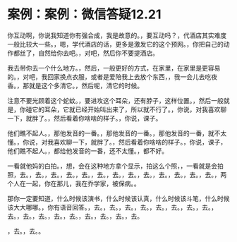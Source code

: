 # 案例：案例：微信答疑12.21

你互动啊，你说我知道你有强合成，我是故意的。，要互动吗？，代酒店其实难度一般比较大一些。，嗯，学代酒店的话，更多是激发它的这个预网。，你把自己的动作都丝了，自然给你去吧。，对吧，然后你不要提酒店。

我去带你去一个什么地方。，然后，一般更好的方式，在家里，在家里是更容易的。，对吧，我回家换点衣服，或者是爱陪我上去放个东西，，我一会儿去吃夜香。，那就是这个多清它。，然后呢，清它的时候。

注意不要光顾着这个蛇蚊。，要进攻这个耳朵，还有脖子，这样位置。，然后一般就是，你碰它的耳朵，它就已经开始叫出来了，所以就不行了。，你说，对我喜欢聊一下，就胖了。，然后看着你啥啥的样子。，你说，课子。

他们瞧不起人。，那他发音的一番。，那他发音的一番。，那他发音的一番，就不太懂。，你说，对我喜欢聊一下，就胖了。，然后看着你啥啥的样子。，你说，课子，他们瞧不起人。，都给他发音的一番，还不太懂。，都不好。

一看就他妈的白拍。，想，会在这种地方拿个显示，拍这么个照，，一看就是会拍照，去。，去。，去。，去。，去。，去。，去。，去。，去。，去。，去。，去。，去。，两个人在一起，你在那儿，我在乔学家，被保病。。

那你一定要知道，什么时候该演书，什么时候该认真，什么时候该斗笔，什么时候该大大哪哪。，你有语音回答。，去。，去。，去。，去。，去。，去。，去。，去。，去。，去。，去。，去。，去。，去。，去。，去。，去。

，去。，去。。